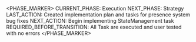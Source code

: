 <PHASE_MARKER>
CURRENT_PHASE: Execution
NEXT_PHASE: Strategy
LAST_ACTION: Created implementation plan and tasks for presence system bug fixes
NEXT_ACTION: Begin implementing StateManagement task
REQUIRED_BEFORE_TRANSITION: All Task are executed and user tested with no errors
</PHASE_MARKER>
